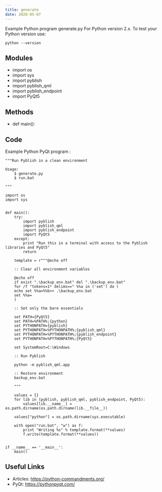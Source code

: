 ```yaml
---
title: generate
date: 2020-05-07
---
```

Example Python program generate.py
For Python version 2.x.
To test your Python version use:

    python --version

## Modules

* import os
* import sys
* import pyblish
* import pyblish_qml
* import pyblish_endpoint
* import PyQt5

## Methods

* def main():

## Code

Example Python PyQt program :

    """Run Pyblish in a clean environment
    
    Usage:
        $ generate.py
        $ run.bat
    
    """
    
    import os
    import sys
    
    
    def main():
        try:
            import pyblish
            import pyblish_qml
            import pyblish_endpoint
            import PyQt5
        except:
            print "Run this in a terminal with access to the Pyblish libraries and PyQt5"
            return
    
        template = r"""@echo off
    
        :: Clear all environment variables
    
        @echo off
        if exist ".\backup_env.bat" del ".\backup_env.bat"
        for /f "tokens=1* delims==" %%a in ('set') do (
        echo set %%a=%%b>> .\backup_env.bat
        set %%a=
        )
    
        :: Set only the bare essentials
    
        set PATH={PyQt5}
        set PATH=%PATH%;{python}
        set PYTHONPATH={pyblish}
        set PYTHONPATH=%PYTHONPATH%;{pyblish_qml}
        set PYTHONPATH=%PYTHONPATH%;{pyblish_endpoint}
        set PYTHONPATH=%PYTHONPATH%;{PyQt5}
    
        set SystemRoot=C:\Windows
    
        :: Run Pyblish
    
        python -m pyblish_qml.app
    
        :: Restore environment
        backup_env.bat
    
        """
    
        values = {}
        for lib in (pyblish, pyblish_qml, pyblish_endpoint, PyQt5):
            values[lib.__name__] = os.path.dirname(os.path.dirname(lib.__file__))
    
        values["python"] = os.path.dirname(sys.executable)
    
        with open("run.bat", "w") as f:
            print "Writing %s" % template.format(**values)
            f.write(template.format(**values))
    
    
    if __name__ == '__main__':
        main()
    

## Useful Links

- Articles: https://python-commandments.org/
- PyQt: https://pythonpyqt.com/
